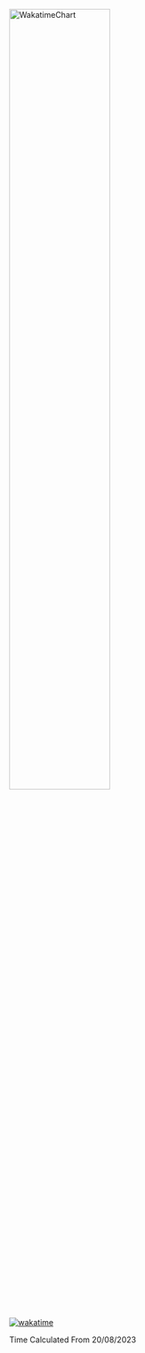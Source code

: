[<img src="https://wakatime.com/share/@833bed88-4796-4324-9ecd-3123f59a652c/4683cb9e-ce69-4e55-84a2-d2b79bef0eeb.svg" alt="WakatimeChart" width="60%"/>](https://wakatime.com/@833bed88-4796-4324-9ecd-3123f59a652c)

[![wakatime](https://wakatime.com/badge/user/833bed88-4796-4324-9ecd-3123f59a652c.svg)](https://wakatime.com/@833bed88-4796-4324-9ecd-3123f59a652c)


Time Calculated From 20/08/2023

